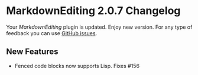 # MarkdownEditing 2.0.7 Changelog

Your _MarkdownEditing_ plugin is updated. Enjoy new version. For any type of feedback you can use [GitHub issues][issues].

## New Features

* Fenced code blocks now supports Lisp. Fixes #156

[issues]: https://github.com/SublimeText-Markdown/MarkdownEditing/issues
